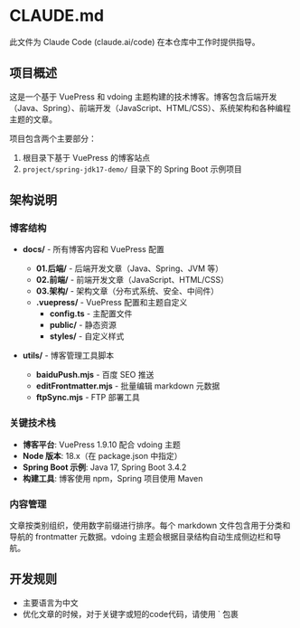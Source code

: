 # CLAUDE.md

此文件为 Claude Code (claude.ai/code) 在本仓库中工作时提供指导。

## 项目概述

这是一个基于 VuePress 和 vdoing 主题构建的技术博客。博客包含后端开发（Java、Spring）、前端开发（JavaScript、HTML/CSS）、系统架构和各种编程主题的文章。

项目包含两个主要部分：
1. 根目录下基于 VuePress 的博客站点
2. `project/spring-jdk17-demo/` 目录下的 Spring Boot 示例项目

## 架构说明

### 博客结构
- **docs/** - 所有博客内容和 VuePress 配置
  - **01.后端/** - 后端开发文章（Java、Spring、JVM 等）
  - **02.前端/** - 前端开发文章（JavaScript、HTML/CSS）
  - **03.架构/** - 架构文章（分布式系统、安全、中间件）
  - **.vuepress/** - VuePress 配置和主题自定义
    - **config.ts** - 主配置文件
    - **public/** - 静态资源
    - **styles/** - 自定义样式

- **utils/** - 博客管理工具脚本
  - **baiduPush.mjs** - 百度 SEO 推送
  - **editFrontmatter.mjs** - 批量编辑 markdown 元数据
  - **ftpSync.mjs** - FTP 部署工具

### 关键技术栈
- **博客平台**: VuePress 1.9.10 配合 vdoing 主题
- **Node 版本**: 18.x（在 package.json 中指定）
- **Spring Boot 示例**: Java 17, Spring Boot 3.4.2
- **构建工具**: 博客使用 npm，Spring 项目使用 Maven


### 内容管理
文章按类别组织，使用数字前缀进行排序。每个 markdown 文件包含用于分类和导航的 frontmatter 元数据。vdoing 主题会根据目录结构自动生成侧边栏和导航。

## 开发规则
- 主要语言为中文
- 优化文章的时候，对于关键字或短的code代码，请使用 ` 包裹